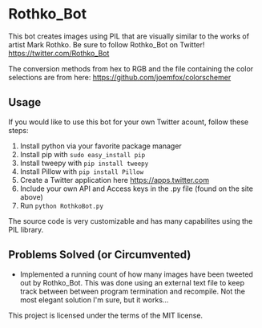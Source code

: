 # Rothko_Bot

This bot creates images using PIL that are visually similar to the works of artist Mark Rothko. 
Be sure to follow Rothko_Bot on Twitter! https://twitter.com/Rothko_Bot

The conversion methods from hex to RGB and the file containing the color selections are from here: https://github.com/joemfox/colorschemer

## Usage
If you would like to use this bot for your own Twitter acount, follow these steps:

1. Install python via your favorite package manager
2. Install pip with `sudo easy_install pip`
3. Install tweepy with `pip install tweepy`
4. Install Pillow with `pip install Pillow`
4. Create a Twitter application here https://apps.twitter.com
5. Include your own API and Access keys in the .py file (found on the site above)
6. Run `python RothkoBot.py`

The source code is very customizable and has many capabilites using the PIL library.

## Problems Solved (or Circumvented)
- Implemented a running count of how many images have been tweeted out by Rothko_Bot. This was done using an external text file to keep track between between program termination and recompile. Not the most elegant solution I'm sure, but it works...

This project is licensed under the terms of the MIT license.
